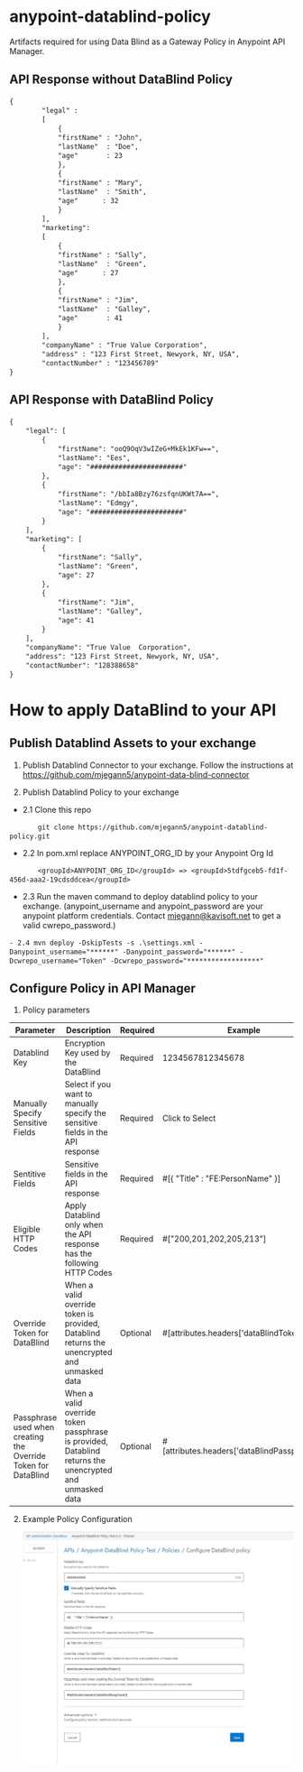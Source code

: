 # anypoint-datablind-policy
Artifacts required for using Data Blind as a Gateway Policy in Anypoint API Manager.

## API Response without DataBlind Policy

```
{
	    "legal" : 
 		[   
 			{ 
 			"firstName" : "John",  
 			"lastName"  : "Doe",
 			"age"       : 23 
 			},
			{
			"firstName" : "Mary",  
 			"lastName"  : "Smith",
 			"age"      : 32 
 			}
 		],                           
	    "marketing": 
		[ 
  			{ 
  			"firstName" : "Sally",
  			"lastName"  : "Green",
  			"age"      : 27 
 			}, 
  			{ 
  			"firstName" : "Jim", 
  			"lastName"  : "Galley",
  			"age"       : 41 
  			}
  		],
  	    "companyName" : "True Value Corporation",
  	    "address" : "123 First Street, Newyork, NY, USA",
  	    "contactNumber" : "123456789"
}
 ```

## API Response with DataBlind Policy
```
{
    "legal": [
        {
            "firstName": "ooQ9OqV3wIZeG+MkEk1KFw==",
            "lastName": "Ees",
            "age": "#######################"
        },
        {
            "firstName": "/bbIa8Bzy76zsfqnUKWt7A==",
            "lastName": "Edmgy",
            "age": "#######################"
        }
    ],
    "marketing": [
        {
            "firstName": "Sally",
            "lastName": "Green",
            "age": 27
        },
        {
            "firstName": "Jim",
            "lastName": "Galley",
            "age": 41
        }
    ],
    "companyName": "True Value  Corporation",
    "address": "123 First Street, Newyork, NY, USA",
    "contactNumber": "128388658"
}
```

# How to apply DataBlind to your API

## Publish Datablind Assets to your exchange 

1. Publish Datablind Connector to your exchange.
   Follow the instructions at https://github.com/mjegann5/anypoint-data-blind-connector
   
2. Publish Datablind Policy to your exchange
- 2.1 Clone this repo
```
       git clone https://github.com/mjegann5/anypoint-datablind-policy.git
```
- 2.2 In pom.xml replace ANYPOINT_ORG_ID by your Anypoint Org Id
```
       <groupId>ANYPOINT_ORG_ID</groupId> => <groupId>5tdfgceb5-fd1f-456d-aaa2-19cdsddcea</groupId>
```
- 2.3 Run the maven command to deploy datablind policy to your exchange. (anypoint_username and anypoint_password are your anypoint platform credentials. Contact mjegann@kavisoft.net to get a valid cwrepo_password.)

```
- 2.4 mvn deploy -DskipTests -s .\settings.xml -Danypoint_username="******" -Danypoint_password="******" -Dcwrepo_username="Token" -Dcwrepo_password="******************"

```
## Configure Policy in API Manager

1. Policy parameters
   
| Parameter | Description | Required | Example |
| --------- | ----------- | -------- | ------- |
| Datablind Key | Encryption Key used by the DataBlind | Required  | 1234567812345678 |
| Manually Specify Sensitive Fields | Select if you want to manually specify the sensitive fields in the API response | Required  | Click to Select |
| Sentitive Fields | Sensitive fields in the API response | Required  | #[{    "Title" : "FE:PersonName"  }] |
| Eligible HTTP Codes | Apply Datablind only when the API response has the following HTTP Codes | Required  | #["200,201,202,205,213"] |
| Override Token for DataBlind | When a valid override token is provided, Datablind returns the unencrypted and unmasked data | Optional  | #[attributes.headers['dataBlindToken']] |
| Passphrase used when creating the Override Token for DataBlind | When a valid override token passphrase is provided, Datablind returns the unencrypted and unmasked data  | Optional  | #[attributes.headers['dataBlindPassphrase']] |

   
2. Example Policy Configuration

   ![Concept](/assets/DataBlind-Policy.JPG)
